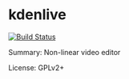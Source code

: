 #    kdenlive

[![Build Status](https://travis-ci.org/UnitedRPMs/kdenlive.svg?branch=master)](https://travis-ci.org/UnitedRPMs/kdenlive)
 
Summary: Non-linear video editor
  
License: GPLv2+
 
